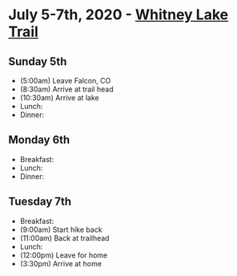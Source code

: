 # July 5-7th, 2020 - [Whitney Lake Trail](https://www.alltrails.com/trail/us/colorado/whitney-lake-trail--2)

## Sunday 5th
- (5:00am) Leave Falcon, CO
- (8:30am) Arrive at trail head
- (10:30am) Arrive at lake
- Lunch:
- Dinner:

## Monday 6th
- Breakfast:
- Lunch:
- Dinner:

## Tuesday 7th
- Breakfast:
- (9:00am) Start hike back
- (11:00am) Back at trailhead
- Lunch:
- (12:00pm) Leave for home
- (3:30pm) Arrive at home
